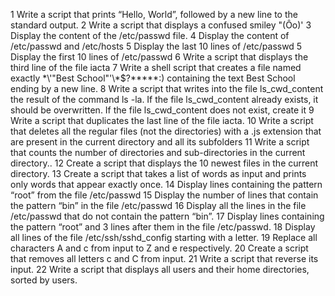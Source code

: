 1 Write a script that prints “Hello, World”, followed by a new line to the standard output.
2 Write a script that displays a confused smiley "(Ôo)'
3 Display the content of the /etc/passwd file.
4 Display the content of /etc/passwd and /etc/hosts
5 Display the last 10 lines of /etc/passwd
5 Display the first 10 lines of /etc/passwd
6 Write a script that displays the third line of the file iacta
7 Write a shell script that creates a file named exactly \*\\'"Best School"\'\\*$\?\*\*\*\*\*:) containing the text Best School ending by a new line.
8 Write a script that writes into the file ls_cwd_content the result of the command ls -la. If the file ls_cwd_content already exists, it should be overwritten. If the file ls_cwd_content does not exist, create it
9 Write a script that duplicates the last line of the file iacta.
10 Write a script that deletes all the regular files (not the directories) with a .js extension that are present in the current directory and all its subfolders
11 Write a script that counts the number of directories and sub-directories in the current directory..
12 Create a script that displays the 10 newest files in the current directory.
13 Create a script that takes a list of words as input and prints only words that appear exactly once.
14 Display lines containing the pattern “root” from the file /etc/passwd
15 Display the number of lines that contain the pattern “bin” in the file /etc/passwd
16 Display all the lines in the file /etc/passwd that do not contain the pattern “bin”.
17 Display lines containing the pattern “root” and 3 lines after them in the file /etc/passwd.
18 Display all lines of the file /etc/ssh/sshd_config starting with a letter.
19 Replace all characters A and c from input to Z and e respectively.
20 Create a script that removes all letters c and C from input.
21 Write a script that reverse its input.
22 Write a script that displays all users and their home directories, sorted by users.
